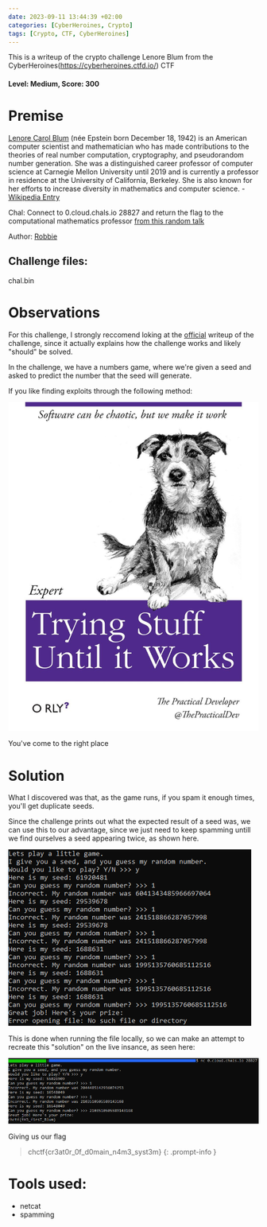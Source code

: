 ```yaml
---
date: 2023-09-11 13:44:39 +02:00
categories: [CyberHeroines, Crypto]
tags: [Crypto, CTF, CyberHeroines]
---
```

This is a writeup of the crypto challenge Lenore Blum from the CyberHeroines(https://cyberheroines.ctfd.io/) CTF
#### Level: Medium, Score: 300
# Premise

[Lenore Carol Blum](https://en.wikipedia.org/wiki/Lenore_Blum) (née Epstein born December 18, 1942) is an American computer scientist and mathematician who has made contributions to the theories of real number computation, cryptography, and pseudorandom number generation. She was a distinguished career professor of computer science at Carnegie Mellon University until 2019 and is currently a professor in residence at the University of California, Berkeley. She is also known for her efforts to increase diversity in mathematics and computer science. - [Wikipedia Entry](https://en.wikipedia.org/wiki/Lenore_Blum)

Chal: Connect to 0.cloud.chals.io 28827 and return the flag to the computational mathematics professor [from this random talk](https://www.youtube.com/watch?v=GlKyizqdGIY)

Author: [Robbie](https://github.com/Robster4911)

## Challenge files:
chal.bin
# Observations
For this challenge, I strongly reccomend loking at the [official](https://github.com/FITSEC/cyberheroines) writeup of the
challenge, since it actually explains how the challenge works and likely "should" be solved.

In the challenge, we have a numbers game, where we're given a seed and asked to predict the number that the seed will generate.

If you like finding exploits through the following method:

![Funny](/assets/images/CHCTF/Lenore/trying.png)

You've come to the right place

# Solution
What I discovered was that, as the game runs, if you spam it enough times, you'll get duplicate seeds.

Since the challenge prints out what the expected result of a seed was, we can use this to our advantage, since
we just need to keep spamming untill we find ourselves a seed appearing twice, as shown here.

![Spam Poc](/assets/images/CHCTF/Lenore/spam_poc.png)

This is done when running the file locally, so we can make an attempt to recreate this "solution" on the live insance, as seen here:

![Spam flag](/assets/images/CHCTF/Lenore/spam_flag.png)


Giving us our flag
> chctf{cr3at0r_0f_d0main_n4m3_syst3m}
{: .prompt-info }

# Tools used:
 - netcat
 - spamming
